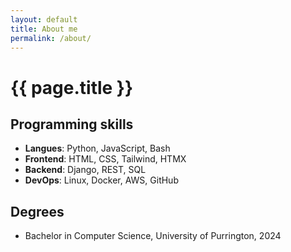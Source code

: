 ```yaml
---
layout: default
title: About me
permalink: /about/
---
```

# {{ page.title }}

## Programming skills

- **Langues**: Python, JavaScript, Bash    
- **Frontend**: HTML, CSS, Tailwind, HTMX   
- **Backend**: Django, REST, SQL   
- **DevOps**: Linux, Docker, AWS, GitHub   

## Degrees
- Bachelor in Computer Science, University of Purrington, 2024